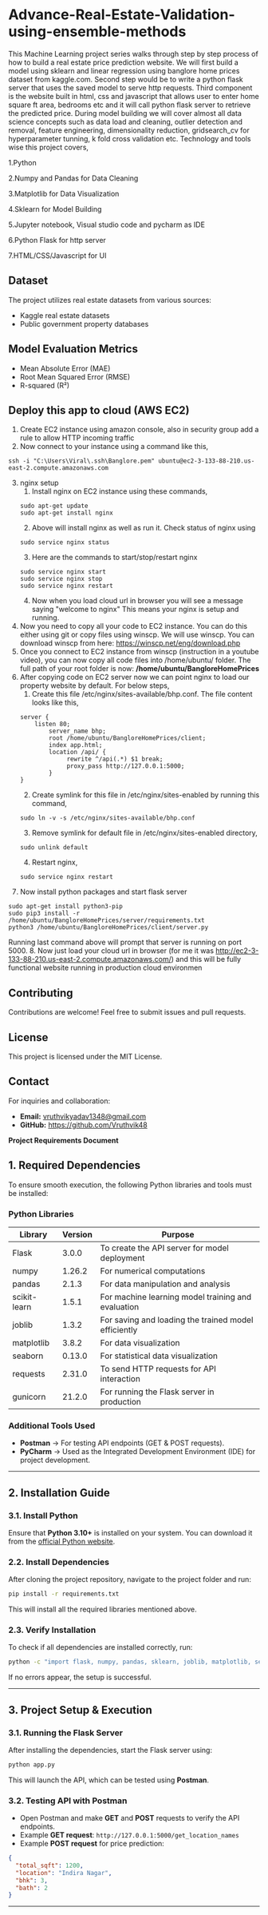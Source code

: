 # Advance-Real-Estate-Validation-using-ensemble-methods

This Machine Learning project series walks through step by step process of how to build a real estate price prediction website. We will first build a model using sklearn and linear regression using banglore home prices dataset from kaggle.com. Second step would be to write a python flask server that uses the saved model to serve http requests. Third component is the website built in html, css and javascript that allows user to enter home square ft area, bedrooms etc and it will call python flask server to retrieve the predicted price. During model building we will cover almost all data science concepts such as data load and cleaning, outlier detection and removal, feature engineering, dimensionality reduction, gridsearch_cv for hyperparameter tunning, k fold cross validation etc. Technology and tools wise this project covers,

1.Python

2.Numpy and Pandas for Data Cleaning

3.Matplotlib for Data Visualization

4.Sklearn for Model Building

5.Jupyter notebook, Visual studio code and pycharm as IDE

6.Python Flask for http server

7.HTML/CSS/Javascript for UI

## Dataset
The project utilizes real estate datasets from various sources:
- Kaggle real estate datasets
- Public government property databases

## Model Evaluation Metrics
- Mean Absolute Error (MAE)
- Root Mean Squared Error (RMSE)
- R-squared (R²)

## Deploy this app to cloud (AWS EC2)

1. Create EC2 instance using amazon console, also in security group add a rule to allow HTTP incoming traffic
2. Now connect to your instance using a command like this,
```
ssh -i "C:\Users\Viral\.ssh\Banglore.pem" ubuntu@ec2-3-133-88-210.us-east-2.compute.amazonaws.com
```
3. nginx setup
   1. Install nginx on EC2 instance using these commands,
   ```
   sudo apt-get update
   sudo apt-get install nginx
   ```
   2. Above will install nginx as well as run it. Check status of nginx using
   ```
   sudo service nginx status
   ```
   3. Here are the commands to start/stop/restart nginx
   ```
   sudo service nginx start
   sudo service nginx stop
   sudo service nginx restart
   ```
   4. Now when you load cloud url in browser you will see a message saying "welcome to nginx" This means your nginx is setup and running.
4. Now you need to copy all your code to EC2 instance. You can do this either using git or copy files using winscp. We will use winscp. You can download winscp from here: https://winscp.net/eng/download.php
5. Once you connect to EC2 instance from winscp (instruction in a youtube video), you can now copy all code files into /home/ubuntu/ folder. The full path of your root folder is now: **/home/ubuntu/BangloreHomePrices**
6.  After copying code on EC2 server now we can point nginx to load our property website by default. For below steps,
    1. Create this file /etc/nginx/sites-available/bhp.conf. The file content looks like this,
    ```
    server {
	    listen 80;
            server_name bhp;
            root /home/ubuntu/BangloreHomePrices/client;
            index app.html;
            location /api/ {
                 rewrite ^/api(.*) $1 break;
                 proxy_pass http://127.0.0.1:5000;
            }
    }
    ```
    2. Create symlink for this file in /etc/nginx/sites-enabled by running this command,
    ```
    sudo ln -v -s /etc/nginx/sites-available/bhp.conf
    ```
    3. Remove symlink for default file in /etc/nginx/sites-enabled directory,
    ```
    sudo unlink default
    ```
    4. Restart nginx,
    ```
    sudo service nginx restart
    ```
7. Now install python packages and start flask server
```
sudo apt-get install python3-pip
sudo pip3 install -r /home/ubuntu/BangloreHomePrices/server/requirements.txt
python3 /home/ubuntu/BangloreHomePrices/client/server.py
```
Running last command above will prompt that server is running on port 5000.
8. Now just load your cloud url in browser (for me it was http://ec2-3-133-88-210.us-east-2.compute.amazonaws.com/) and this will be fully functional website running in production cloud environmen
## Contributing
Contributions are welcome! Feel free to submit issues and pull requests.

## License
This project is licensed under the MIT License.

## Contact
For inquiries and collaboration:
- **Email:** vruthvikyadav1348@gmail.com
- **GitHub:** https://github.com/Vruthvik48

**Project Requirements Document**

## **1. Required Dependencies**
To ensure smooth execution, the following Python libraries and tools must be installed:

### **Python Libraries**
| Library | Version | Purpose |
|---------|---------|---------|
| Flask | 3.0.0 | To create the API server for model deployment |
| numpy | 1.26.2 | For numerical computations |
| pandas | 2.1.3 | For data manipulation and analysis |
| scikit-learn | 1.5.1 | For machine learning model training and evaluation |
| joblib | 1.3.2 | For saving and loading the trained model efficiently |
| matplotlib | 3.8.2 | For data visualization |
| seaborn | 0.13.0 | For statistical data visualization |
| requests | 2.31.0 | To send HTTP requests for API interaction |
| gunicorn | 21.2.0 | For running the Flask server in production |

### **Additional Tools Used**
- **Postman** → For testing API endpoints (GET & POST requests).
- **PyCharm** → Used as the Integrated Development Environment (IDE) for project development.

---

## **2. Installation Guide**
### **3.1. Install Python**
Ensure that **Python 3.10+** is installed on your system. You can download it from the [official Python website](https://www.python.org/downloads/).

### **2.2. Install Dependencies**
After cloning the project repository, navigate to the project folder and run:
```bash
pip install -r requirements.txt
```
This will install all the required libraries mentioned above.

### **2.3. Verify Installation**
To check if all dependencies are installed correctly, run:
```bash
python -c "import flask, numpy, pandas, sklearn, joblib, matplotlib, seaborn, requests; print('All dependencies installed successfully!')"
```
If no errors appear, the setup is successful.

---

## **3. Project Setup & Execution**
### **3.1. Running the Flask Server**
After installing the dependencies, start the Flask server using:
```bash
python app.py
```
This will launch the API, which can be tested using **Postman**.

### **3.2. Testing API with Postman**
- Open Postman and make **GET** and **POST** requests to verify the API endpoints.
- Example **GET request**: `http://127.0.0.1:5000/get_location_names`
- Example **POST request** for price prediction:
```json
{
  "total_sqft": 1200,
  "location": "Indira Nagar",
  "bhk": 3,
  "bath": 2
}
```

---

